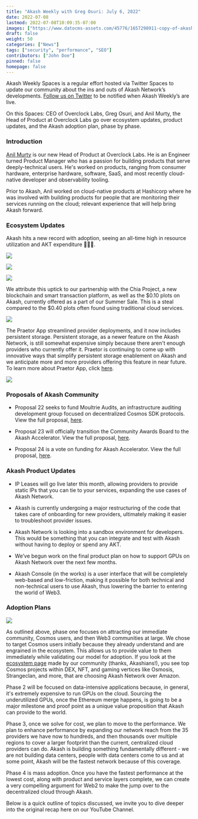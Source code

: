```yaml
---
title: "Akash Weekly with Greg Osuri: July 6, 2022"
date: 2022-07-08
lastmod: 2022-07-08T10:09:35-07:00
images: ["https://www.datocms-assets.com/45776/1657298911-copy-of-akash-blog-post-2.png"]
draft: false
weight: 50
categories: ["News"]
tags: ["security", "performance", "SEO"]
contributors: ["John Doe"]
pinned: false
homepage: false
---
```

Akash Weekly Spaces is a regular effort hosted via Twitter Spaces to update our community about the ins and outs of Akash Network’s developments. [Follow us on Twitter](https://twitter.com/akashnet_) to be notified when Akash Weekly’s are live.

On this Spaces: CEO of Overclock Labs, Greg Osuri, and Anil Murty, the Head of Product at Overclock Labs go over ecosystem updates, product updates, and the Akash adoption plan, phase by phase. 

### **Introduction** 

[Anil Murty](https://www.linkedin.com/in/anilmurty/) is our new Head of Product at Overclock Labs. He is an Engineer turned Product Manager who has a passion for building products that serve deeply-technical users. He's worked on products, ranging from consumer hardware, enterprise hardware, software, SaaS, and most recently cloud-native developer and observability tooling. 

Prior to Akash, Anil worked on cloud-native products at Hashicorp where he was involved with building products for people that are monitoring their services running on the cloud; relevant experience that will help bring Akash forward. 

### **Ecosystem Updates**

Akash hits a new record with adoption, seeing an all-time high in resource utilization and AKT expenditure 🚀🚀🚀.

![](https://www.datocms-assets.com/45776/1657299165-unnamed-1.png)

![](https://www.datocms-assets.com/45776/1657299233-unnamed-2.png)

![](https://www.datocms-assets.com/45776/1657299286-unnamed-3.png)

We attribute this uptick to our partnership with the Chia Project, a new blockchain and smart transaction platform, as well as the $0.10 plots on Akash, currently offered as a part of our Summer Sale. This is a steal compared to the $0.40 plots often found using traditional cloud services. 

![](https://www.datocms-assets.com/45776/1657299368-unnamed-4.png)

The Praetor App streamlined provider deployments, and it now includes persistent storage. Persistent storage, as a newer feature on the Akash Network, is still somewhat expensive simply because there aren't enough providers who currently offer it. Praetor is continuing to come up with innovative ways that simplify persistent storage enablement on Akash and we anticipate more and more providers offering this feature in near future. To learn more about Praetor App, click [here](https://youtu.be/M6-8x4WUMjo).

![](https://www.datocms-assets.com/45776/1657300118-unnamed-5.png)

### **Proposals of Akash Community**

*   Proposal 22 seeks to fund Moultrie Audits, an infrastructure auditing development group focused on decentralized Cosmos SDK protocols. View the full proposal, [here](https://www.mintscan.io/akash/proposals/22). 
    
*   Proposal 23 will officially transition the Community Awards Board to the Akash Accelerator. View the full proposal, [here](https://www.mintscan.io/akash/proposals/23). 
    
*   Proposal 24 is a vote on funding for Akash Accelerator. View the full proposal, [here](https://www.mintscan.io/akash/proposals/24).
    

### **Akash Product Updates**

*   IP Leases will go live later this month, allowing providers to provide static IPs that you can tie to your services, expanding the use cases of Akash Network.
    
*   Akash is currently undergoing a major restructuring of the code that takes care of onboarding for new providers, ultimately making it easier to troubleshoot provider issues.
    
*   Akash Network is looking into a sandbox environment for developers. This would be something that you can integrate and test with Akash without having to deploy or spend any AKT.
    
*   We’ve begun work on the final product plan on how to support GPUs on Akash Network over the next few months.
    
*   Akash Console (in the works) is a user interface that will be completely web-based and low-friction, making it possible for both technical and non-technical users to use Akash, thus lowering the barrier to entering the world of Web3. 
    

### **Adoption Plans**

![](https://www.datocms-assets.com/45776/1657300163-unnamed-6.png)

As outlined above, phase one focuses on attracting our immediate community, Cosmos users, and then Web3 communities at large. We chose to target Cosmos users initially because they already understand and are engrained in the ecosystem. This allows us to provide value to them immediately while validating our model for adoption. If you look at the [ecosystem page](http://44ft4f31u1dipf9g689u3hm7lg.ingress.provider-0.prod.ams1.akash.pub/) made by our community (thanks, Akashians!), you see top Cosmos projects within DEX, NFT, and gaming vertices like Osmosis, Strangeclan, and more, that are choosing Akash Network over Amazon.

Phase 2 will be focused on data-intensive applications because, in general, it's extremely expensive to run GPUs on the cloud. Sourcing the underutilized GPUs, once the Ethereum merge happens, is going to be a major milestone and proof point as a unique value proposition that Akash can provide to the world. 

Phase 3, once we solve for cost, we plan to move to the performance. We plan to enhance performance by expanding our network reach from the 35 providers we have now to hundreds, and then thousands over multiple regions to cover a larger footprint than the current, centralized cloud providers can do. Akash is building something fundamentally different - we are not building data centers, people with data centers come to us and at some point, Akash will be the fastest network because of this coverage.

Phase 4 is mass adoption. Once you have the fastest performance at the lowest cost, along with product and service layers complete, we can create a very compelling argument for Web2 to make the jump over to the decentralized cloud through Akash.

Below is a quick outline of topics discussed, we invite you to dive deeper into the original recap here on our YouTube Channel.